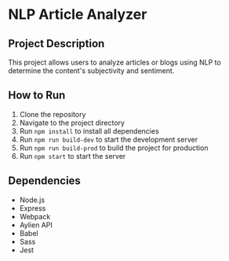# NLP Article Analyzer

## Project Description
This project allows users to analyze articles or blogs using NLP to determine the content's subjectivity and sentiment.

## How to Run
1. Clone the repository
2. Navigate to the project directory
3. Run `npm install` to install all dependencies
4. Run `npm run build-dev` to start the development server
5. Run `npm run build-prod` to build the project for production
6. Run `npm start` to start the server

## Dependencies
- Node.js
- Express
- Webpack
- Aylien API
- Babel
- Sass
- Jest
